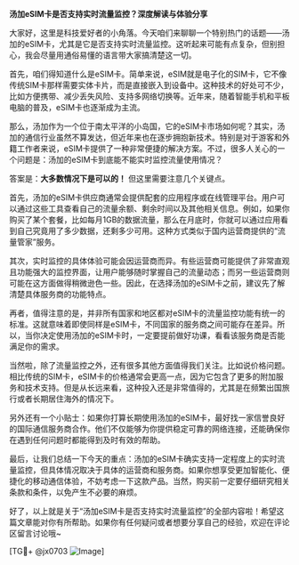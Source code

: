 **汤加eSIM卡是否支持实时流量监控？深度解读与体验分享**

大家好，这里是科技爱好者的小角落。今天咱们来聊聊一个特别热门的话题——汤加的eSIM卡，尤其是它是否支持实时流量监控。这听起来可能有点复杂，但别担心，我会尽量用通俗易懂的语言带大家搞清楚这一切。

首先，咱们得知道什么是eSIM卡。简单来说，eSIM就是电子化的SIM卡，它不像传统SIM卡那样需要实体卡片，而是直接嵌入到设备中。这种技术的好处可不少，比如方便携带、减少丢失风险、支持多网络切换等。近年来，随着智能手机和平板电脑的普及，eSIM卡也逐渐成为主流。

那么，汤加作为一个位于南太平洋的小岛国，它的eSIM卡市场如何呢？其实，汤加的通信行业虽然不算发达，但近年来也在逐步拥抱新技术。特别是对于游客和外籍工作者来说，eSIM卡提供了一种非常便捷的解决方案。不过，很多人关心的一个问题是：汤加的eSIM卡到底能不能实时监控流量使用情况？

答案是：**大多数情况下是可以的！** 但这里需要注意几个关键点。

首先，汤加的eSIM卡供应商通常会提供配套的应用程序或在线管理平台。用户可以通过这些工具查看自己的流量余额、剩余时间以及其他相关信息。例如，如果你购买了某个套餐，比如每月1GB的数据流量，那么在月底时，你就可以通过应用看到自己究竟用了多少数据，还剩多少可用。这种方式类似于国内运营商提供的“流量管家”服务。

其次，实时监控的具体体验可能会因运营商而异。有些运营商可能提供了非常直观且功能强大的监控界面，让用户能够随时掌握自己的流量动态；而另一些运营商则可能在这方面做得稍微逊色一些。因此，在选择汤加的eSIM卡之前，建议先了解清楚具体服务商的功能特点。

再者，值得注意的是，并非所有国家和地区都对eSIM卡的流量监控功能有统一的标准。这就意味着即使同样是eSIM卡，不同国家的服务商之间可能存在差异。所以，当你决定使用汤加的eSIM卡时，一定要提前做好功课，看看该服务商是否能满足你的需求。

当然啦，除了流量监控之外，还有很多其他方面值得我们关注。比如说价格问题。相比传统的SIM卡，eSIM卡的价格通常会更高一点，因为它包含了更多的附加服务和技术支持。但是从长远来看，这种投入还是非常值得的，尤其是在频繁出国旅行或者长期居住海外的情况下。

另外还有一个小贴士：如果你打算长期使用汤加的eSIM卡，最好找一家信誉良好的国际通信服务商合作。他们不仅能够为你提供稳定可靠的网络连接，还能确保你在遇到任何问题时都能得到及时有效的帮助。

最后，让我们总结一下今天的重点：汤加的eSIM卡确实支持一定程度上的实时流量监控，但具体情况取决于具体的运营商和服务商。如果你想享受更加智能化、便捷化的移动通信体验，不妨考虑一下这款产品。当然，购买前一定要仔细研究相关条款和条件，以免产生不必要的麻烦。

好了，以上就是关于“汤加eSIM卡是否支持实时流量监控”的全部内容啦！希望这篇文章能对你有所帮助。如果你有任何疑问或者想要分享自己的经验，欢迎在评论区留言讨论哦~

[TG💪+ @jx0703 ![Image](https://github.com/user-attachments/assets/dbca1d08-cadb-493c-b0ec-ad6f7a83f270)]